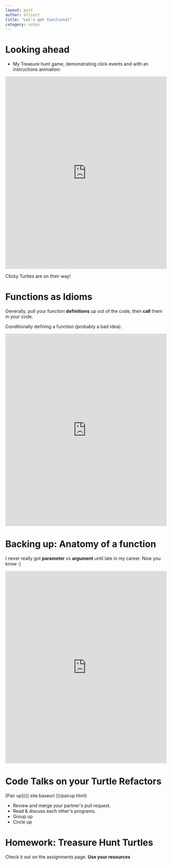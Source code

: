 ```yaml
---
layout: post
author: elliott
title: "Let's get functional"
category: notes
---
```



# Looking ahead

* My Treasure hunt game, demonstrating click events and with an instructions animation:
<iframe src="https://trinket.io/embed/python/5c8c1ce975" width="100%" height="600" frameborder="0" marginwidth="0" marginheight="0" allowfullscreen></iframe>

Clicky Turtles are on their way!

# Functions as Idioms

Generally, pull your function **definitions** up out of the code, then **call** them
in your code.

Conditionally defining a function (probably a bad idea):
<iframe src="https://trinket.io/embed/python/1024e17c6f" width="100%" height="600" frameborder="0" marginwidth="0" marginheight="0" allowfullscreen></iframe>

<!--
# What are functions for?

Lingjie defined two different functions and wondered which was the better approach.  **It depends**

<iframe src="https://trinket.io/embed/python/1fd87b4c8f" width="100%" height="356" frameborder="0" marginwidth="0" marginheight="0" allowfullscreen></iframe>

<iframe src="https://trinket.io/embed/python/e4f38176aa" width="100%" height="356" frameborder="0" marginwidth="0" marginheight="0" allowfullscreen></iframe>
-->

# Backing up: Anatomy of a function

I never really got **parameter** vs **argument** until late in my career.  Now you know :)

<iframe src="https://trinket.io/embed/python/18d7dfc759" width="100%" height="600" frameborder="0" marginwidth="0" marginheight="0" allowfullscreen></iframe>


# Code Talks on your Turtle Refactors

[Pair up]({{ site.baseurl }}/pairup.html)

* Review and merge your partner's pull request.
* Read & discuss each other's programs.
* Group up
* Circle up


# Homework: Treasure Hunt Turtles

Check it out on the assignments page.  **Use your resources**
